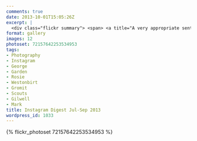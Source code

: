```yaml
---
comments: true
date: 2013-10-01T15:05:26Z
excerpt: |
  <div class="flickr summary"> <span> <a title="A very appropriate sentiment I saw in a pub yesterday" href="//farm4.staticflickr.com/3758/13106183175_45c7aa33b1_b.jpg" class="image cboxElement" rel="gallery2"><img src="//farm4.staticflickr.com/3758/13106183175_45c7aa33b1_q.jpg" alt="A very appropriate sentiment I saw in a pub yesterday"></a> <a title="View on Flickr" href="//www.flickr.com/photos/richard-perry/13106183175/" class="flickrlink"> </a> </span> <span> <a title="George showing off his new (free) Monsters University bag" href="//farm4.staticflickr.com/3711/13106293423_bbcb97a64b_b.jpg" class="image cboxElement" rel="gallery2"><img src="//farm4.staticflickr.com/3711/13106293423_bbcb97a64b_q.jpg" alt="George showing off his new (free) Monsters University bag"></a> <a title="View on Flickr" href="//www.flickr.com/photos/richard-perry/13106293423/" class="flickrlink"> </a> </span> <span> <a title="Our new wall :-) Just need to cap it off and render it now" href="//farm4.staticflickr.com/3740/13106457174_cd325be72d_b.jpg" class="image cboxElement" rel="gallery2"><img src="//farm4.staticflickr.com/3740/13106457174_cd325be72d_q.jpg" alt="Our new wall :-) Just need to cap it off and render it now"></a> <a title="View on Flickr" href="//www.flickr.com/photos/richard-perry/13106457174/" class="flickrlink"> </a> </span> <span> <a title="George helping to water granny’s garden" href="//farm8.staticflickr.com/7333/13106286983_494a6b738d_b.jpg" class="image cboxElement" rel="gallery2"><img src="//farm8.staticflickr.com/7333/13106286983_494a6b738d_q.jpg" alt="George helping to water granny’s garden"></a> <a title="View on Flickr" href="//www.flickr.com/photos/richard-perry/13106286983/" class="flickrlink"> </a> </span> <span> <a title="18 months has just flown by! Look how big he’s got!" href="//farm4.staticflickr.com/3687/13106281223_de77fa3142_b.jpg" class="image cboxElement" rel="gallery2"><img src="//farm4.staticflickr.com/3687/13106281223_de77fa3142_q.jpg" alt="18 months has just flown by! Look how big he’s got!"></a> <a title="View on Flickr" href="//www.flickr.com/photos/richard-perry/13106281223/" class="flickrlink"> </a> </span> <span> <a title="Rosie &amp; George at Westonbirt" href="//farm8.staticflickr.com/7366/13106167665_f8497113c3_b.jpg" class="image cboxElement" rel="gallery2"><img src="//farm8.staticflickr.com/7366/13106167665_f8497113c3_q.jpg" alt="Rosie &amp; George at Westonbirt"></a> <a title="View on Flickr" href="//www.flickr.com/photos/richard-perry/13106167665/" class="flickrlink"> </a> </span> <span> <a title="A Grand Day Out :-)" href="//farm3.staticflickr.com/2459/13106277243_d1f6808c31_b.jpg" class="image cboxElement" rel="gallery2"><img src="//farm3.staticflickr.com/2459/13106277243_d1f6808c31_q.jpg" alt="A Grand Day Out :-)"></a> <a title="View on Flickr" href="//www.flickr.com/photos/richard-perry/13106277243/" class="flickrlink"> </a> </span> <span> <a title="Homemade pizza, TV and Uno! We have a great evening ahead of us :-)" href="//farm8.staticflickr.com/7414/13106272233_2c0acaa49a_b.jpg" class="image cboxElement" rel="gallery2"><img src="//farm8.staticflickr.com/7414/13106272233_2c0acaa49a_q.jpg" alt="Homemade pizza, TV and Uno! We have a great evening ahead of us :-)"></a> <a title="View on Flickr" href="//www.flickr.com/photos/richard-perry/13106272233/" class="flickrlink"> </a> </span> </div>
format: gallery
images: 12
photoset: 72157642253534953
tags:
- Photography
- Instagram
- George
- Garden
- Rosie
- Westonbirt
- Gromit
- Scouts
- Gilwell
- Mark
title: Instagram Digest Jul-Sep 2013
wordpress_id: 1033
---
```


{% flickr_photoset 72157642253534953 %}